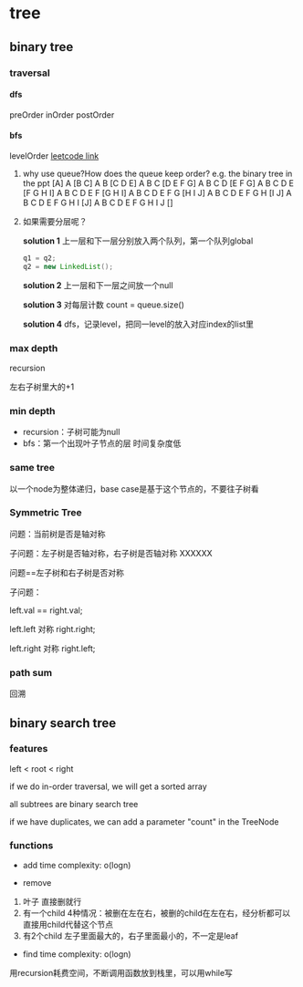 # tree
## binary tree

### traversal

#### dfs
preOrder
inOrder
postOrder

#### bfs
levelOrder
[leetcode link](https://leetcode-cn.com/problems/binary-tree-level-order-traversal/)

1. why use queue?How does the queue keep order?
   e.g. the binary tree in the ppt
   [A]
   A [B C]
   A B [C D E]
   A B C [D E F G]
   A B C D [E F G]
   A B C D E [F G H I]
   A B C D E F [G H I]
   A B C D E F G [H I J]
   A B C D E F G H [I J]
   A B C D E F G H I [J]
   A B C D E F G H I J []



2. 如果需要分层呢？

   **solution 1**
   上一层和下一层分别放入两个队列，第一个队列global

   ```java
   q1 = q2;
   q2 = new LinkedList();
   ```

   **solution 2**
   上一层和下一层之间放一个null

   **solution 3**
   对每层计数 count = queue.size()

   **solution 4**
   dfs，记录level，把同一level的放入对应index的list里



### max depth

recursion 

左右子树里大的+1

### min depth

- recursion：子树可能为null
- bfs：第一个出现叶子节点的层     时间复杂度低

### same tree

以一个node为整体递归，base case是基于这个节点的，不要往子树看

### Symmetric Tree

问题：当前树是否是轴对称

子问题：左子树是否轴对称，右子树是否轴对称 XXXXXX

问题==左子树和右子树是否对称

子问题：

left.val == right.val;

left.left 对称 right.right;

left.right 对称 right.left;

### path sum

回溯

## binary search tree

### features

left < root < right

if we do in-order traversal,  we will get a sorted array

all subtrees are binary search tree

if we have duplicates, we can add a parameter "count" in the TreeNode

### functions

- add   time complexity: o(logn)

- remove 
1. 叶子
直接删就行
2. 有一个child
4种情况：被删在左在右，被删的child在左在右，经分析都可以直接用child代替这个节点
3. 有2个child
左子里面最大的，右子里面最小的，不一定是leaf

- find  time complexity: o(logn)

用recursion耗费空间，不断调用函数放到栈里，可以用while写









